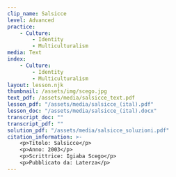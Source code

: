 ```yaml
---
clip_name: Salsicce
level: Advanced
practice: 
    - Culture: 
        - Identity
        - Multiculturalism
media: Text
index: 
    - Culture: 
        - Identity
        - Multiculturalism
layout: lesson.njk
thumbnail: /assets/img/scego.jpg
text_pdf: /assets/media/salsicce_text.pdf
lesson_pdf: "/assets/media/salsicce_(ital).pdf"
lesson_doc: "/assets/media/salsicce_(ital).docx"
transcript_doc: ""
transcript_pdf: ""
solution_pdf: "/assets/media/salsicce_soluzioni.pdf"
citation_information: >- 
    <p>Titolo: Salsicce</p>
    <p>Anno: 2003</p>
    <p>Scrittrice: Igiaba Scego</p>
    <p>Pubblicato da: Laterza</p>
---
```


